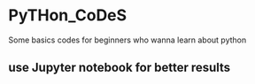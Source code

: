 # PyTHon_CoDeS
Some basics codes for beginners who wanna learn about python 
## use Jupyter notebook for better results
